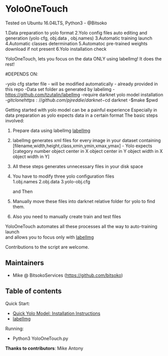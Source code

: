
# YoloOneTouch

Tested on Ubuntu 16.04LTS, Python3  - @Bitsoko

1.Data preparation to yolo format
2.Yolo config files auto editing and generation (yolo cfg, obj.data , obj.names)
3.Automatic training launch
4.Automatic classes determination
5.Automatoc pre-trained weights download if not present
6.Yolo installation check

YoloOneTouch, lets you focus on the data ONLY using labelImg! It does the rest!

#DEPENDS ON:

-yolo cfg starter file - will be modified automatically - already provided in this repo
-Data set folder as generated by labelimg - https://github.com/tzutalin/labelImg
-require darknet yolo model installation
		-$git clone https://github.com/pjreddie/darknet
		-$cd darknet
		-$make
		$pwd

Getting started with yolo model can be a painful experience
Especially in data preparation as yolo expects data in a certain format
The basic steps involved:
1. Prepare data using labelImg <a href='https://github.com/tzutalin/labelImg'>
    labelImg</a><br>
2. labelImg generates xml files for every image in your dataset containing <br>
    [filename,width,height,class,xmin,ymin,xmax,ymax]  - Yolo expects <br>
    [category number object center in X object center in Y object width in X object width in Y] <br>
3. All these steps generates unnecessary files in your disk space <br>
4. You have to modify three yolo configuration files <br>
      1.obj.names
      2.obj.data
      3.yolo-obj.cfg

    and Then <br>
5. Manually move these files into darknet relative folder for yolo to find them. <br>
6. Also you need to manually create train and test files <br>

 YoloOneTouch automates all these processes all the way to auto-training launch <br>
  and allows you to focus only with <a href='https://github.com/tzutalin/labelImg'>
     labelImg</a><br>



Contributions to the script are welcome.



## Maintainers

* Mike @ BitsokoServices (https://github.com/bitsoko)


## Table of contents

Quick Start:

  * <a href='https://github.com/pjreddie/darknet'>
      Quick Yolo Model: Installation Instructions</a><br>
  * <a href="https://github.com/tzutalin/labelImg">labelImg</a><br>

Running:

  * Python3 YoloOneTouch.py



<b>Thanks to contributors</b>: Mike Antony
